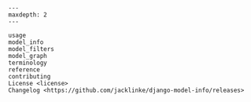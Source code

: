 ```{include} ../README.md

```

[license]: license
[contributor guide]: contributing
[command-line reference]: usage

```{toctree}
---
maxdepth: 2
---

usage
model_info
model_filters
model_graph
terminology
reference
contributing
License <license>
Changelog <https://github.com/jacklinke/django-model-info/releases>
```

